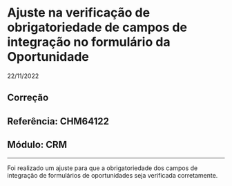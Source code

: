 # Ajuste na verificação de obrigatoriedade de campos de integração no formulário da Oportunidade
22/11/2022
## Correção
## Referência: CHM64122
## Módulo: CRM
***

Foi realizado um ajuste para que a obrigatoriedade dos campos de integração de formulários de oportunidades seja verificada corretamente.
